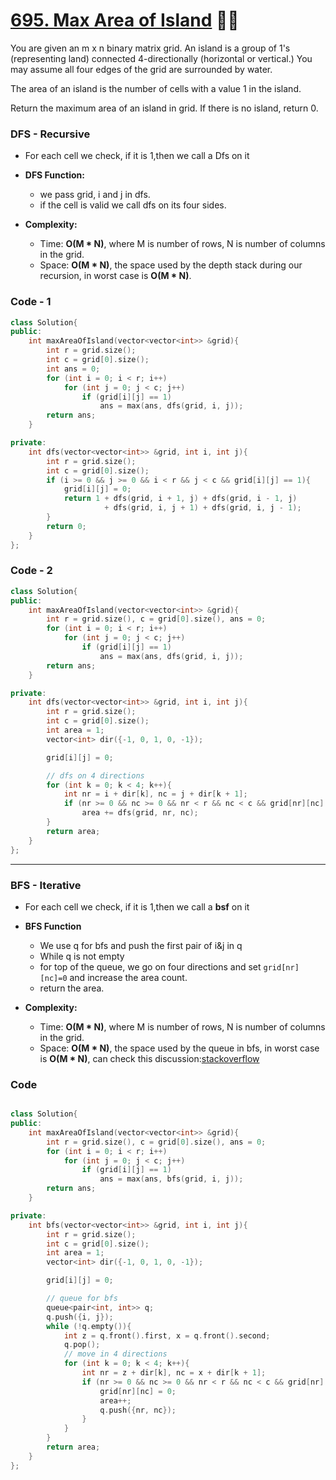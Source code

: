 # [695. Max Area of Island](https://leetcode.com/problems/max-area-of-island/) 🌟🌟

You are given an m x n binary matrix grid. An island is a group of 1's (representing land) connected 4-directionally (horizontal or vertical.) You may assume all four edges of the grid are surrounded by water.

The area of an island is the number of cells with a value 1 in the island.

Return the maximum area of an island in grid. If there is no island, return 0.

### DFS - Recursive

- For each cell we check, if it is 1,then we call a Dfs on it

- **DFS Function:**

  - we pass grid, i and j in dfs.
  - if the cell is valid we call dfs on its four sides.

- **Complexity:**

  - Time: **O(M \* N)**, where M is number of rows, N is number of columns in the grid.
  - Space: **O(M \* N)**, the space used by the depth stack during our recursion, in worst case is **O(M \* N)**.

### Code - 1

```cpp
class Solution{
public:
    int maxAreaOfIsland(vector<vector<int>> &grid){
        int r = grid.size();
        int c = grid[0].size();
        int ans = 0;
        for (int i = 0; i < r; i++)
            for (int j = 0; j < c; j++)
                if (grid[i][j] == 1)
                    ans = max(ans, dfs(grid, i, j));
        return ans;
    }

private:
    int dfs(vector<vector<int>> &grid, int i, int j){
        int r = grid.size();
        int c = grid[0].size();
        if (i >= 0 && j >= 0 && i < r && j < c && grid[i][j] == 1){
            grid[i][j] = 0;
            return 1 + dfs(grid, i + 1, j) + dfs(grid, i - 1, j)
                     + dfs(grid, i, j + 1) + dfs(grid, i, j - 1);
        }
        return 0;
    }
};
```

### Code - 2

```cpp
class Solution{
public:
    int maxAreaOfIsland(vector<vector<int>> &grid){
        int r = grid.size(), c = grid[0].size(), ans = 0;
        for (int i = 0; i < r; i++)
            for (int j = 0; j < c; j++)
                if (grid[i][j] == 1)
                    ans = max(ans, dfs(grid, i, j));
        return ans;
    }

private:
    int dfs(vector<vector<int>> &grid, int i, int j){
        int r = grid.size();
        int c = grid[0].size();
        int area = 1;
        vector<int> dir({-1, 0, 1, 0, -1});

        grid[i][j] = 0;

        // dfs on 4 directions
        for (int k = 0; k < 4; k++){
            int nr = i + dir[k], nc = j + dir[k + 1];
            if (nr >= 0 && nc >= 0 && nr < r && nc < c && grid[nr][nc] == 1)
                area += dfs(grid, nr, nc);
        }
        return area;
    }
};
```

---

### BFS - Iterative

- For each cell we check, if it is 1,then we call a **bsf** on it

- **BFS Function**

  - We use q for bfs and push the first pair of i&j in q
  - While q is not empty
  - for top of the queue, we go on four directions and set `grid[nr][nc]=0` and increase the area count.
  - return the area.

- **Complexity:**

  - Time: **O(M \* N)**, where M is number of rows, N is number of columns in the grid.
  - Space: **O(M \* N)**, the space used by the queue in bfs, in worst case is **O(M \* N)**, can check this discussion:[stackoverflow](https://stackoverflow.com/a/50912382/4084297)

### Code

```cpp

class Solution{
public:
    int maxAreaOfIsland(vector<vector<int>> &grid){
        int r = grid.size(), c = grid[0].size(), ans = 0;
        for (int i = 0; i < r; i++)
            for (int j = 0; j < c; j++)
                if (grid[i][j] == 1)
                    ans = max(ans, bfs(grid, i, j));
        return ans;
    }

private:
    int bfs(vector<vector<int>> &grid, int i, int j){
        int r = grid.size();
        int c = grid[0].size();
        int area = 1;
        vector<int> dir({-1, 0, 1, 0, -1});

        grid[i][j] = 0;

        // queue for bfs
        queue<pair<int, int>> q;
        q.push({i, j});
        while (!q.empty()){
            int z = q.front().first, x = q.front().second;
            q.pop();
            // move in 4 directions
            for (int k = 0; k < 4; k++){
                int nr = z + dir[k], nc = x + dir[k + 1];
                if (nr >= 0 && nc >= 0 && nr < r && nc < c && grid[nr][nc] == 1){
                    grid[nr][nc] = 0;
                    area++;
                    q.push({nr, nc});
                }
            }
        }
        return area;
    }
};

```
